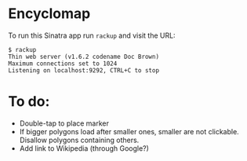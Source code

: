 # Encyclomap

To run this Sinatra app run `rackup` and visit the URL:

```
$ rackup
Thin web server (v1.6.2 codename Doc Brown)
Maximum connections set to 1024
Listening on localhost:9292, CTRL+C to stop
```


# To do:

* Double-tap to place marker
* If bigger polygons load after smaller ones, smaller are not clickable.
  Disallow polygons containing others.
* Add link to Wikipedia (through Google?)
